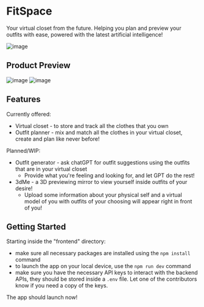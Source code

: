 # FitSpace
Your virtual closet from the future. Helping you plan and preview your outfits with ease, powered with the latest artificial intelligence!

![image](https://github.com/user-attachments/assets/bcdd7415-b197-4958-a92d-009acb561170)

## Product Preview
![image](https://github.com/user-attachments/assets/c87fe753-eb4e-4f4b-ae17-ade04e1ed477)
![image](https://github.com/user-attachments/assets/fb96fe6c-7bdd-4438-b126-73fa9e94232a)

## Features
Currently offered:
- Virtual closet - to store and track all the clothes that you own
- Outfit planner - mix and match all the clothes in your virtual closet, create and plan like never before!

Planned/WIP:
- Outfit generator - ask chatGPT for outfit suggestions using the outfits that are in your virtual closet
  - Provide what you're feeling and looking for, and let GPT do the rest!
- 3dMe - a 3D previewing mirror to view yourself inside outfits of your desire!
  - Upload some information about your physical self and a virtual model of you with outfits of your choosing will appear right in front of you! 
## Getting Started
Starting inside the "frontend" directory:
- make sure all necessary packages are installed using the `npm install` command
- to launch the app on your local device, use the `npm run dev` command
- make sure you have the necessary API keys to interact with the backend APIs, they should be stored inside a `.env` file. Let one of the contributors know if you need a copy of the keys.

The app should launch now!
